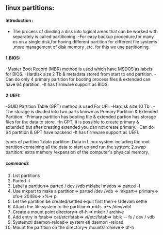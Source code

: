 ## linux partitions:
#### Introduction :
- The process of dividing a disk into logical areas that can be worked with separately is called partitioning.
-For easy backup procedure,for many os on a single disk,for having different partition for different file systems ,more management of disk memory ,etc.
 for this  we use partitioning.


#### 1.BIOS:
-Master Boot Record (MBR) method is used which have MSDOS as labels for BIOS.
-Hardisk size 2 Tb & metadata stored from start to end partition.
-Can do only 4 primary partition for booting process files & extended can have 64 partition.
-It has firmware support as BIOS.
#### 2.UEFI:
-GUID Partition Table (GPT) method is used For UFI.
-Hardisk size 10 Tb .
-The storage is divided into two parts known as Primary Partition & Extended Partition.
-Primary partition has booting file & extended partion has storage files for the data to store.
-In GPT, it is possible to create primary & extended but after creating extended you can not create primary.
-Can do 64 partition & GPT have backend
-It has firmware support as UEFI.

types of parttion
1.data partition: Data in Linux system including the root partition containing all the data to start up and run the system; 
2.swap partition: extra memory /expansion of the computer's physical memory, 

##### commands
1. List partitions
2. Parted -l
3. Label a partition=> parted / dev /vdb mklabel msdos => parted -l 
4. Use mkpart to make a partition=> parted /dev /vdb => mkpart=> primary=> xfs=> 2048s=> x%=> p
5. Let the partition be created/settled=>quit first then=> Udevam settle
6. Attach the file system to the partition=> mkfs. xFs /dev/vdbl
7. Create a mount point directory=> df-h => mkdir / archive
8. Add entry in fstab=> cat/etc/fstab=> vi/etc/fstab=> lsblk -- fs / dev / vdb
9. Systemctl daemon-reload=> system etl daemon -reload 
10. Mount the partition on the directory=> mount/archieve=>  df-h
